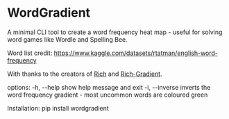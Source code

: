 # WordGradient

A minimal CLI tool to create a word frequency heat map - useful for solving word games like Wordle and Spelling Bee.

Word list credit: https://www.kaggle.com/datasets/rtatman/english-word-frequency

With thanks to the creators of [Rich](https://github.com/Textualize/rich) and [Rich-Gradient](https://pypi.org/project/rich-gradient/).

options:
-h, --help show help message and exit
-i, --inverse inverts the word frequency gradient - most uncommon words are coloured green

Installation: pip install wordgradient
